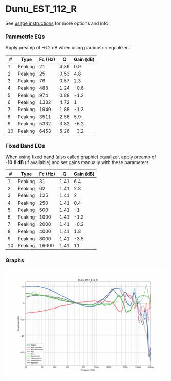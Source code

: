 # Dunu_EST_112_R
See [usage instructions](https://github.com/jaakkopasanen/AutoEq#usage) for more options and info.

### Parametric EQs
Apply preamp of -6.2 dB when using parametric equalizer.

|   # | Type    |   Fc (Hz) |    Q |   Gain (dB) |
|-----|---------|-----------|------|-------------|
|   1 | Peaking |        21 | 4.39 |         0.9 |
|   2 | Peaking |        25 | 0.53 |         4.8 |
|   3 | Peaking |        76 | 0.57 |         2.3 |
|   4 | Peaking |       488 | 1.24 |        -0.6 |
|   5 | Peaking |       974 | 0.88 |        -1.2 |
|   6 | Peaking |      1332 | 4.72 |         1   |
|   7 | Peaking |      1949 | 1.88 |        -1.3 |
|   8 | Peaking |      3511 | 2.56 |         5.9 |
|   9 | Peaking |      5332 | 3.82 |        -6.2 |
|  10 | Peaking |      6453 | 5.26 |        -3.2 |

### Fixed Band EQs
When using fixed band (also called graphic) equalizer, apply preamp of **-10.8 dB** (if available) and set gains manually with these parameters.

|   # | Type    |   Fc (Hz) |    Q |   Gain (dB) |
|-----|---------|-----------|------|-------------|
|   1 | Peaking |        31 | 1.41 |         6.4 |
|   2 | Peaking |        62 | 1.41 |         2.8 |
|   3 | Peaking |       125 | 1.41 |         2   |
|   4 | Peaking |       250 | 1.41 |         0.4 |
|   5 | Peaking |       500 | 1.41 |        -1   |
|   6 | Peaking |      1000 | 1.41 |        -1.2 |
|   7 | Peaking |      2000 | 1.41 |        -0.2 |
|   8 | Peaking |      4000 | 1.41 |         1.8 |
|   9 | Peaking |      8000 | 1.41 |        -3.5 |
|  10 | Peaking |     16000 | 1.41 |        11   |

### Graphs
![](./Dunu_EST_112_R.png)
